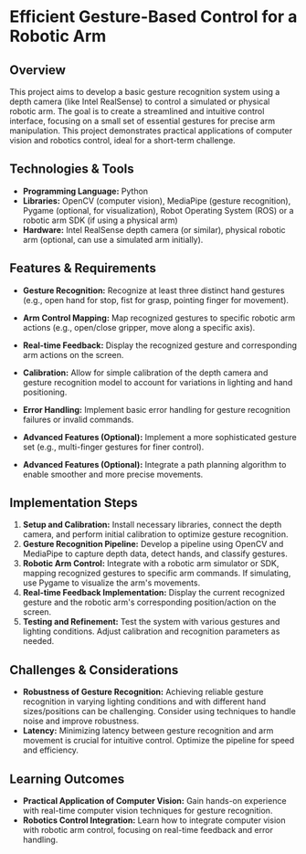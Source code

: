 # Efficient Gesture-Based Control for a Robotic Arm

## Overview

This project aims to develop a basic gesture recognition system using a depth camera (like Intel RealSense) to control a simulated or physical robotic arm.  The goal is to create a streamlined and intuitive control interface, focusing on a small set of essential gestures for precise arm manipulation.  This project demonstrates practical applications of computer vision and robotics control, ideal for a short-term challenge.


## Technologies & Tools

* **Programming Language:** Python
* **Libraries:** OpenCV (computer vision), MediaPipe (gesture recognition), Pygame (optional, for visualization), Robot Operating System (ROS) or a robotic arm SDK (if using a physical arm)
* **Hardware:**  Intel RealSense depth camera (or similar),  physical robotic arm (optional, can use a simulated arm initially).


## Features & Requirements

- **Gesture Recognition:**  Recognize at least three distinct hand gestures (e.g., open hand for stop, fist for grasp, pointing finger for movement).
- **Arm Control Mapping:** Map recognized gestures to specific robotic arm actions (e.g., open/close gripper, move along a specific axis).
- **Real-time Feedback:** Display the recognized gesture and corresponding arm actions on the screen.
- **Calibration:** Allow for simple calibration of the depth camera and gesture recognition model to account for variations in lighting and hand positioning.
- **Error Handling:**  Implement basic error handling for gesture recognition failures or invalid commands.

- **Advanced Features (Optional):**  Implement a more sophisticated gesture set (e.g., multi-finger gestures for finer control).
- **Advanced Features (Optional):**  Integrate a path planning algorithm to enable smoother and more precise movements.


## Implementation Steps

1. **Setup and Calibration:** Install necessary libraries, connect the depth camera, and perform initial calibration to optimize gesture recognition.
2. **Gesture Recognition Pipeline:** Develop a pipeline using OpenCV and MediaPipe to capture depth data, detect hands, and classify gestures.
3. **Robotic Arm Control:**  Integrate with a robotic arm simulator or SDK, mapping recognized gestures to specific arm commands.  If simulating, use Pygame to visualize the arm's movements.
4. **Real-time Feedback Implementation:** Display the current recognized gesture and the robotic arm's corresponding position/action on the screen.
5. **Testing and Refinement:** Test the system with various gestures and lighting conditions. Adjust calibration and recognition parameters as needed.


## Challenges & Considerations

- **Robustness of Gesture Recognition:**  Achieving reliable gesture recognition in varying lighting conditions and with different hand sizes/positions can be challenging. Consider using techniques to handle noise and improve robustness.
- **Latency:** Minimizing latency between gesture recognition and arm movement is crucial for intuitive control. Optimize the pipeline for speed and efficiency.


## Learning Outcomes

- **Practical Application of Computer Vision:** Gain hands-on experience with real-time computer vision techniques for gesture recognition.
- **Robotics Control Integration:** Learn how to integrate computer vision with robotic arm control, focusing on real-time feedback and error handling.

